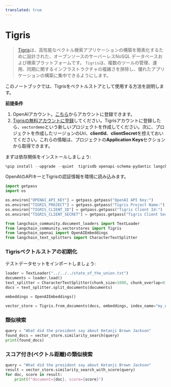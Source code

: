 ```yaml
---
translated: true
---
```


# Tigris

> [Tigris](https://tigrisdata.com)は、高性能なベクトル検索アプリケーションの構築を簡素化するために設計された、オープンソースのサーバーレスNoSQL データベースおよび検索プラットフォームです。
> `Tigris`は、複数のツールの管理、運用、同期に関するインフラストラクチャの複雑さを排除し、優れたアプリケーションの構築に集中できるようにします。

このノートブックでは、Tigrisをベクトルストアとして使用する方法を説明します。

**前提条件**
1. OpenAIアカウント。[こちら](https://platform.openai.com/)からアカウントに登録できます。
2. [Tigrisの無料アカウントに登録](https://console.preview.tigrisdata.cloud)してください。Tigrisアカウントに登録したら、`vectordemo`という新しいプロジェクトを作成してください。次に、プロジェクトを作成したリージョンの*Uri*、**clientId**、**clientSecret**を控えておいてください。これらの情報は、プロジェクトの**Application Keys**セクションから取得できます。

まずは依存関係をインストールしましょう:

```python
%pip install --upgrade --quiet  tigrisdb openapi-schema-pydantic langchain-openai tiktoken
```

OpenAIのAPIキーとTigrisの認証情報を環境に読み込みます。

```python
import getpass
import os

os.environ["OPENAI_API_KEY"] = getpass.getpass("OpenAI API Key:")
os.environ["TIGRIS_PROJECT"] = getpass.getpass("Tigris Project Name:")
os.environ["TIGRIS_CLIENT_ID"] = getpass.getpass("Tigris Client Id:")
os.environ["TIGRIS_CLIENT_SECRET"] = getpass.getpass("Tigris Client Secret:")
```

```python
from langchain_community.document_loaders import TextLoader
from langchain_community.vectorstores import Tigris
from langchain_openai import OpenAIEmbeddings
from langchain_text_splitters import CharacterTextSplitter
```

### Tigrisベクトルストアの初期化

テストデータセットをインポートしましょう:

```python
loader = TextLoader("../../../state_of_the_union.txt")
documents = loader.load()
text_splitter = CharacterTextSplitter(chunk_size=1000, chunk_overlap=0)
docs = text_splitter.split_documents(documents)

embeddings = OpenAIEmbeddings()
```

```python
vector_store = Tigris.from_documents(docs, embeddings, index_name="my_embeddings")
```

### 類似検索

```python
query = "What did the president say about Ketanji Brown Jackson"
found_docs = vector_store.similarity_search(query)
print(found_docs)
```

### スコア付き(ベクトル距離)の類似検索

```python
query = "What did the president say about Ketanji Brown Jackson"
result = vector_store.similarity_search_with_score(query)
for doc, score in result:
    print(f"document={doc}, score={score}")
```
